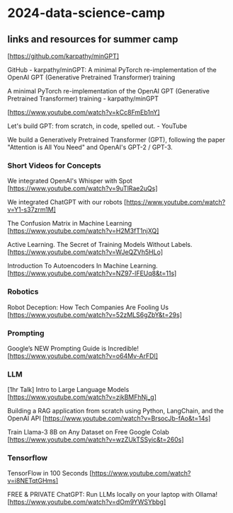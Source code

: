 # 2024-data-science-camp

## links and resources for summer camp

[https://github.com/karpathy/minGPT]

GitHub - karpathy/minGPT: A minimal PyTorch re-implementation of the OpenAI GPT (Generative Pretrained Transformer) training

A minimal PyTorch re-implementation of the OpenAI GPT (Generative Pretrained Transformer) training - karpathy/minGPT


[https://www.youtube.com/watch?v=kCc8FmEb1nY]

Let's build GPT: from scratch, in code, spelled out. - YouTube

We build a Generatively Pretrained Transformer (GPT), following the paper "Attention is All You Need" and OpenAI's GPT-2 / GPT-3.


### Short Videos for Concepts

We integrated OpenAI's Whisper with Spot
[https://www.youtube.com/watch?v=9uTlRae2uQs]

We integrated ChatGPT with our robots
[https://www.youtube.com/watch?v=Y1-s37zrm1M]

The Confusion Matrix in Machine Learning
[https://www.youtube.com/watch?v=H2M3fT1njXQ]

Active Learning. The Secret of Training Models Without Labels.
[https://www.youtube.com/watch?v=WJeQZVh5HLo]

Introduction To Autoencoders In Machine Learning.
[https://www.youtube.com/watch?v=NZ97-lFEUq8&t=11s]


### Robotics

Robot Deception: How Tech Companies Are Fooling Us
[https://www.youtube.com/watch?v=52zMLS6gZbY&t=29s]


### Prompting

Google’s NEW Prompting Guide is Incredible!
[https://www.youtube.com/watch?v=o64Mv-ArFDI]


###  LLM

[1hr Talk] Intro to Large Language Models
[https://www.youtube.com/watch?v=zjkBMFhNj_g]

Building a RAG application from scratch using Python, LangChain, and the OpenAI API
[https://www.youtube.com/watch?v=BrsocJb-fAo&t=14s]

Train Llama-3 8B on Any Dataset on Free Google Colab
[https://www.youtube.com/watch?v=wzZUkTSSyic&t=260s]


###  Tensorflow

TensorFlow in 100 Seconds
[https://www.youtube.com/watch?v=i8NETqtGHms]

FREE & PRIVATE ChatGPT: Run LLMs locally on your laptop with Ollama!
[https://www.youtube.com/watch?v=dOm9YWSYbbg]
